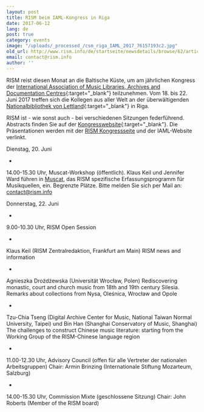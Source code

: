 ```yaml
---
layout: post
title: RISM beim IAML-Kongress in Riga
date: 2017-06-12
lang: de
post: true
category: events
image: "/uploads/_processed_/csm_riga_IAML_2017_76157193c2.jpg"
old_url: http://www.rism.info/de/startseite/newsdetails/browse/62/article/64/rism-at-the-iaml-congress-in-riga.html
email: contact@rism.info
author: ''
---
```



RISM reist diesen Monat an die Baltische Küste, um am jährlichen Kongress der [International Association of Music Libraries, Archives and Documentation Centres](http://www.iaml.info/congresses/2017-riga){:target="_blank"} teilzunehmen. Vom 18. bis 22. Juni 2017 treffen sich die Kollegen aus aller Welt an der überwältigenden [Nationalbibliothek von Lettland](http://lnb.lv/en){:target="_blank"} in Riga.

RISM ist - wie sonst auch - bei verschiedenen Sitzungen federführend. Abstracts finden Sie auf der [Kongresswebsite](https://iaml2017.lnb.lv/programme/abstracts/){:target="_blank"}. Die Präsentationen werden mit der [RISM Kongressseite](/de/publikationen/iaml-conferences/2017.html) und der IAML-Website verlinkt.


Dienstag, 20. Juni



-

14.00-15.30 Uhr, Muscat-Workshop (öffentlich). Klaus Keil und Jennifer Ward führen in [Muscat](/de/community/muscat.html), das RISM spezifische Erfassungsprogramm für Musikquellen, ein.
Begrenzte Plätze. Bitte melden Sie sich per Mail an: [contact@rism.info](mailto:contact@rism.info)

Donnerstag, 22. Juni



-

9.00-10.30 Uhr, RISM Open Session

-

Klaus Keil (RISM Zentralredaktion, Frankfurt am Main)
RISM news and information

-

Agnieszka Drożdżewska (Universität Wrocław, Polen)
Rediscovering monastic, court and church music from 18th and 19th century Silesia. Remarks about collections from Nysa, Oleśnica, Wrocław and Opole

-

Tzu-Chia Tseng (Digital Archive Center for Music, National Taiwan Normal University, Taipei) und Bin Han (Shanghai Conservatory of Music, Shanghai)
The challenges to construct Chinese music literature: starting from the Working Group of the RISM-Chinese language region

-

11.00-12.30 Uhr, Advisory Council (offen für alle Vertreter der nationalen Arbeitsgruppen)
Chair: Armin Brinzing (Internationale Stiftung Mozarteum, Salzburg)

-

14.00-15.30 Uhr, Commission Mixte (geschlossene Sitzung)
Chair: John Roberts (Member of the RISM board)



<script type="text/javascript">var switchTo5x=true;</script><script type="text/javascript" src="http://w.sharethis.com/button/buttons.js"></script><script type="text/javascript">stLight.options({publisher: "9b601438-1ce1-49d8-bfd7-9cff5df54c17", doNotHash: false, doNotCopy: false, hashAddressBar: false});</script>